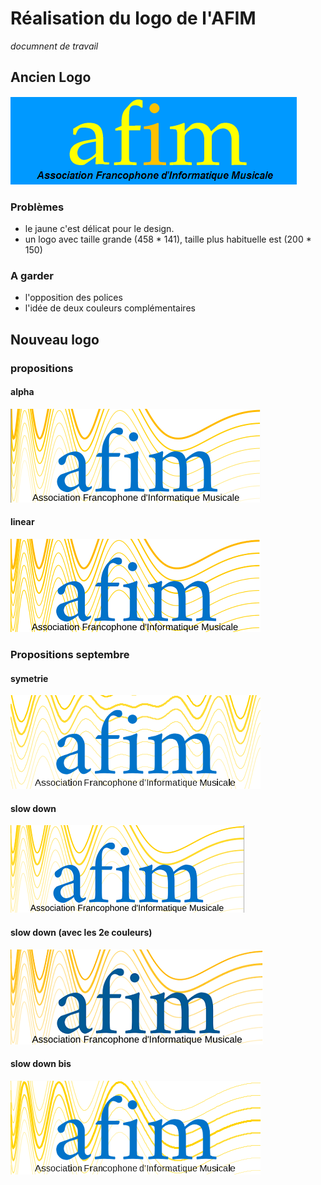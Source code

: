 # Réalisation du logo de l'AFIM
*documnent de travail*

## Ancien Logo
![ancien logo](img/old_afim_logo.png)
### Problèmes
* le jaune c'est délicat pour le design. 
* un logo avec taille grande (458 * 141), taille plus habituelle est (200 * 150)

### A garder
* l'opposition des polices
* l'idée de deux couleurs complémentaires



## Nouveau logo

### propositions
#### alpha
![yellow to orange alpha](img/version_2_alpha.png)

#### linear
![yellow to orange](img/version_2.png)

### Propositions septembre
#### symetrie 
![symetrie](img/symetrie.png)

#### slow down
![slow down](img/slow_down.png)

#### slow down (avec les 2e couleurs)
![slow down](img/slow_down_orange.png)

#### slow down bis
![slow down](img/slow_down2.png)
